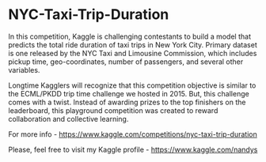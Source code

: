 # NYC-Taxi-Trip-Duration


In this competition, Kaggle is challenging contestants to build a model that predicts the total ride duration of taxi trips in New York City. Primary dataset is one released by the NYC Taxi and Limousine Commission, which includes pickup time, geo-coordinates, number of passengers, and several other variables.

Longtime Kagglers will recognize that this competition objective is similar to the ECML/PKDD trip time challenge we hosted in 2015. But, this challenge comes with a twist. Instead of awarding prizes to the top finishers on the leaderboard, this playground competition was created to reward collaboration and collective learning.

For more info - https://www.kaggle.com/competitions/nyc-taxi-trip-duration 

Please, feel free to visit my Kaggle profile - https://www.kaggle.com/nandys
